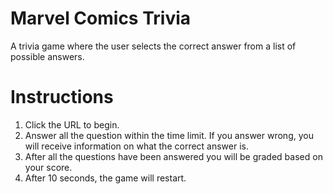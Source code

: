 # Marvel Comics Trivia
A trivia game where the user selects the correct answer from a list of possible answers.

# Instructions
1. Click the URL to begin.
2. Answer all the question within the time limit. If you answer wrong, you will receive information on what the correct answer is.
3. After all the questions have been answered you will be graded based on your score.
4. After 10 seconds, the game will restart.
